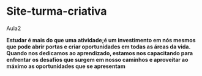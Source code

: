 # Site-turma-criativa
Aula2

**Estudar é mais do que uma atividade;é um investimento em nós mesmos que pode abrir portas e criar oportunidades em todas as áreas da vida. Quando nos dedicamos ao aprendizado, estamos nos capacitando para enfrentar os desafios que surgem em nosso caminhos e aproveitar ao máximo as oportunidades que se apresentam**
